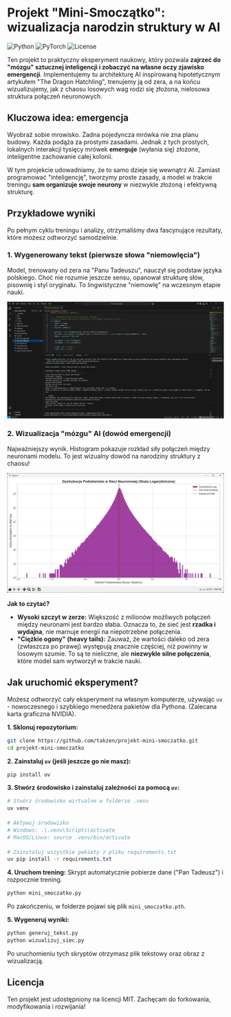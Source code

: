 # Projekt "Mini-Smoczątko": wizualizacja narodzin struktury w AI

![Python](https://img.shields.io/badge/Python-3.11-blue.svg)
![PyTorch](https://img.shields.io/badge/PyTorch-2.8.0-orange.svg)
![License](https://img.shields.io/badge/License-MIT-green.svg)

Ten projekt to praktyczny eksperyment naukowy, który pozwala **zajrzeć do "mózgu" sztucznej inteligencji i zobaczyć na własne oczy zjawisko emergencji**. Implementujemy tu architekturę AI inspirowaną hipotetycznym artykułem "The Dragon Hatchling", trenujemy ją od zera, a na końcu wizualizujemy, jak z chaosu losowych wag rodzi się złożona, nielosowa struktura połączeń neuronowych.

## Kluczowa idea: emergencja

Wyobraź sobie mrowisko. Żadna pojedyncza mrówka nie zna planu budowy. Każda podąża za prostymi zasadami. Jednak z tych prostych, lokalnych interakcji tysięcy mrówek **emerguje** (wyłania się) złożone, inteligentne zachowanie całej kolonii.

W tym projekcie udowadniamy, że to samo dzieje się wewnątrz AI. Zamiast programować "inteligencję", tworzymy proste zasady, a model w trakcie treningu **sam organizuje swoje neurony** w niezwykle złożoną i efektywną strukturę.

## Przykładowe wyniki

Po pełnym cyklu treningu i analizy, otrzymaliśmy dwa fascynujące rezultaty, które możesz odtworzyć samodzielnie.

### 1. Wygenerowany tekst (pierwsze słowa "niemowlęcia")

Model, trenowany od zera na "Panu Tadeuszu", nauczył się podstaw języka polskiego. Choć nie rozumie jeszcze sensu, opanował strukturę słów, pisownię i styl oryginału. To lingwistyczne "niemowlę" na wczesnym etapie nauki.

![Zrzut ekranu z wygenerowanym tekstem](images/wygenerowany_tekst.png)

### 2. Wizualizacja "mózgu" AI (dowód emergencji)

Najważniejszy wynik. Histogram pokazuje rozkład siły połączeń między neuronami modelu. To jest wizualny dowód na narodziny struktury z chaosu!

![Wynik analizy sieci neuronowej](images/analiza_wynik.png)

**Jak to czytać?**
-   **Wysoki szczyt w zerze:** Większość z milionów możliwych połączeń między neuronami jest bardzo słaba. Oznacza to, że sieć jest **rzadka i wydajna**, nie marnuje energii na niepotrzebne połączenia.
-   **"Ciężkie ogony" (heavy tails):** Zauważ, że wartości daleko od zera (zwłaszcza po prawej) występują znacznie częściej, niż powinny w losowym szumie. To są te nieliczne, ale **niezwykle silne połączenia**, które model sam wytworzył w trakcie nauki.

## Jak uruchomić eksperyment?

Możesz odtworzyć cały eksperyment na własnym komputerze, używając `uv` - nowoczesnego i szybkiego menedżera pakietów dla Pythona. (Zalecana karta graficzna NVIDIA).

**1. Sklonuj repozytorium:**
```bash
git clone https://github.com/takzen/projekt-mini-smoczatko.git
cd projekt-mini-smoczatko
```

**2. Zainstaluj `uv` (jeśli jeszcze go nie masz):**
```bash
pip install uv
```

**3. Stwórz środowisko i zainstaluj zależności za pomocą `uv`:**
```bash
# Stwórz środowisko wirtualne w folderze .venv
uv venv

# Aktywuj środowisko
# Windows: .\.venv\Scripts\activate
# MacOS/Linux: source .venv/bin/activate

# Zainstaluj wszystkie pakiety z pliku requirements.txt
uv pip install -r requirements.txt
```

**4. Uruchom trening:**
Skrypt automatycznie pobierze dane ("Pan Tadeusz") i rozpocznie trening.
```bash
python mini_smoczatko.py
```
Po zakończeniu, w folderze pojawi się plik `mini_smoczatko.pth`.

**5. Wygeneruj wyniki:**
```bash
python generuj_tekst.py
python wizualizuj_siec.py
```
Po uruchomieniu tych skryptów otrzymasz plik tekstowy oraz obraz z wizualizacją.

## Licencja
Ten projekt jest udostępniony na licencji MIT. Zachęcam do forkowania, modyfikowania i rozwijania!
